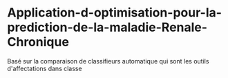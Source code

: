 # Application-d-optimisation-pour-la-prediction-de-la-maladie-Renale-Chronique
Basé sur la comparaison de classifieurs automatique qui sont les outils d'affectations dans classe
